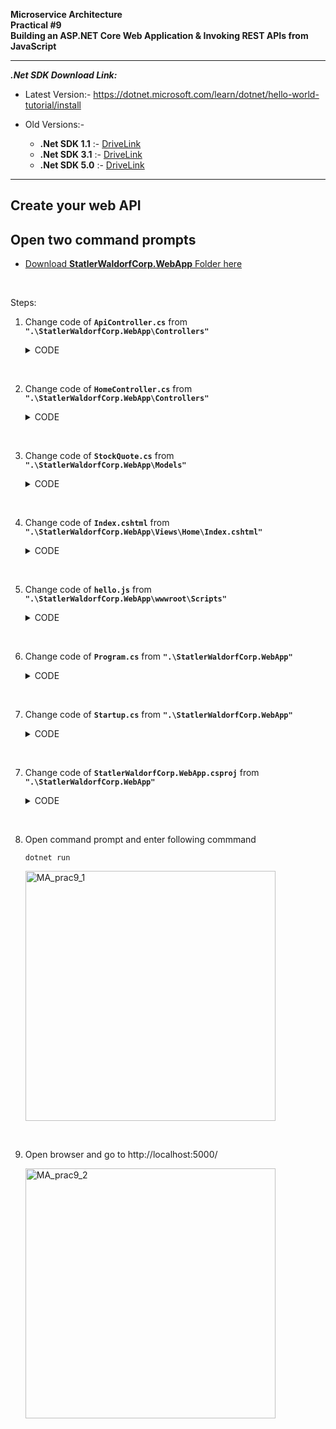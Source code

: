 **Microservice Architecture** <br>
**Practical #9** <br>
**Building an ASP.NET Core Web Application & Invoking REST APIs from JavaScript**

----------------------------
***.Net SDK Download Link:***
<br>

- Latest Version:-
https://dotnet.microsoft.com/learn/dotnet/hello-world-tutorial/install

- Old Versions:-
    - **.Net SDK 1.1** :- [DriveLink](https://vsitedu-my.sharepoint.com/:f:/g/personal/ninad_karlekar_vsit_edu_in/EnUooqMLj91Bke5reTl6ui8BnxsQ4YDBTpifjMJLD_3Pwg?e=xVskIQ)
    - **.Net SDK 3.1** :- [DriveLink](https://vsitedu-my.sharepoint.com/:f:/g/personal/ninad_karlekar_vsit_edu_in/EnUooqMLj91Bke5reTl6ui8BnxsQ4YDBTpifjMJLD_3Pwg?e=xVskIQ)
    - **.Net SDK 5.0** :- [DriveLink](https://vsitedu-my.sharepoint.com/:f:/g/personal/ninad_karlekar_vsit_edu_in/EnUooqMLj91Bke5reTl6ui8BnxsQ4YDBTpifjMJLD_3Pwg?e=xVskIQ)



--------------------
## Create your web API
## Open two command prompts

- [Download **StatlerWaldorfCorp.WebApp** Folder here](https://vsitedu-my.sharepoint.com/:f:/g/personal/ninad_karlekar_vsit_edu_in/EtEZG1Q5vJ1MsGjv4QTBXCIBFlVWNGdr2KdAIjemWOGOlw?e=RfAjFl)

<br>

Steps:

1. Change code of **`ApiController.cs`** from **`".\StatlerWaldorfCorp.WebApp\Controllers"`** 

    <details>
    <summary>CODE</summary>

    ```csharp
    using Microsoft.AspNetCore.Mvc;
    using StatlerWaldorfCorp.WebApp.Models;

    namespace StatlerWaldorfCorp.WebApp.Controllers
    {
        [Route("api/test")]
        public class ApiController : Controller
        {
            [HttpGet]
            public IActionResult GetTest()
            {
                return this.Ok(new StockQuote { Symbol = "API", Price = 9999 });
            }
        }
    }
    ```
    </details>

<br>

2. Change code of **`HomeController.cs`** from **`".\StatlerWaldorfCorp.WebApp\Controllers"`** 

    <details>
    <summary>CODE</summary>

    ```csharp
    using Microsoft.AspNetCore.Mvc;
    using System.Threading.Tasks;
    using StatlerWaldorfCorp.WebApp.Models;

    namespace StatlerWaldorfCorp.WebApp.Controllers
    {
        public class HomeController : Controller
        {
            public IActionResult Index()
            {
                var model = new StockQuote { Symbol = "HLLO", Price = 3200 };

                return View(model);            
            }
        }
    }
    ```
    </details>

<br>

3. Change code of **`StockQuote.cs`** from **`".\StatlerWaldorfCorp.WebApp\Models"`** 

    <details>
    <summary>CODE</summary>

    ```csharp
    namespace StatlerWaldorfCorp.WebApp.Models
    {
        public class StockQuote
        {
            public string Symbol { get; set; }
            public int Price { get; set; }
        }
    }
    ```
    </details>

<br>

4. Change code of **`Index.cshtml`** from **`".\StatlerWaldorfCorp.WebApp\Views\Home\Index.cshtml"`** 

    <details>
    <summary>CODE</summary>

    ```html
    <html>
    <head>
        <title>Hello world</title>
        <script src="https://ajax.googleapis.com/ajax/libs/jquery/1.10.2/jquery.min.js"></script>
        <script src="/Scripts/hello.js"></script>
    </head>
    <body>
        <h1>Hello World</h1>
        <div>
            <h2>Stock Quote</h2>
            <div>
                Symbol: @Model.Symbol<br/>
                Price: $@Model.Price<br/>
            </div>
        </div>
        <br/>
        <div>
            <p class="quote-symbol">The Symbol is </p>
            <p class="quote-price">The price is $</p>
        </div>
    </body>
    </html>
    ```
    </details>

<br>

5. Change code of **`hello.js`** from **`".\StatlerWaldorfCorp.WebApp\wwwroot\Scripts"`** 

    <details>
    <summary>CODE</summary>

    ```javascript
    $(document).ready(function () {
        $.ajax({
            url: "/api/test"
        }).then(function (data) {
            $('.quote-symbol').append(data.symbol);
            $('.quote-price').append(data.price);
        });
    });
    ```
    </details>

<br>

6. Change code of **`Program.cs`** from **`".\StatlerWaldorfCorp.WebApp"`** 

    <details>
    <summary>CODE</summary>

    ```csharp
    using System;
    using Microsoft.AspNetCore.Hosting;
    using Microsoft.AspNetCore.Builder;
    using Microsoft.Extensions.Configuration;
    using System.IO;

    namespace StatlerWaldorfCorp.WebApp
    {
        public class Program
        {
            public static void Main(string[] args)
            {
                var config = new ConfigurationBuilder()
                    .AddCommandLine(args)
                    .Build();

                var host = new WebHostBuilder()
                    .UseContentRoot(Directory.GetCurrentDirectory())
                    .UseKestrel()
                    .UseStartup<Startup>()
                    .UseConfiguration(config)
                    .Build();

                host.Run();
            }
        }
    }
    ```
    </details>

<br>

7. Change code of **`Startup.cs`** from **`".\StatlerWaldorfCorp.WebApp"`** 

    <details>
    <summary>CODE</summary>

    ```csharp
    using Microsoft.AspNetCore.Builder;
    using Microsoft.AspNetCore.Hosting;
    using Microsoft.Extensions.Logging;
    using Microsoft.Extensions.DependencyInjection;
    using Microsoft.Extensions.Configuration;

    namespace StatlerWaldorfCorp.WebApp
    {
        public class Startup
        {
            public Startup(IHostingEnvironment env)
            {
                var builder = new ConfigurationBuilder()
                    .SetBasePath(env.ContentRootPath)
                    .AddEnvironmentVariables();

                Configuration = builder.Build();
            }

            public IConfiguration Configuration { get; set; }

            public void ConfigureServices(IServiceCollection services) {            
                services.AddMvc();
            }

            public void Configure(IApplicationBuilder app, IHostingEnvironment env, ILoggerFactory loggerFactory)
            {     
            loggerFactory.AddConsole();
            loggerFactory.AddDebug();       
            
            app.UseDeveloperExceptionPage();
            app.UseMvc(routes =>
            {
                routes.MapRoute("default",
                    template: "{controller=Home}/{action=Index}/{id?}");
            });
            app.UseStaticFiles();
            }
        }
    }

    ```
    </details>

<br>


7. Change code of **`StatlerWaldorfCorp.WebApp.csproj`** from **`".\StatlerWaldorfCorp.WebApp"`** 

    <details>
    <summary>CODE</summary>

    ```xml
    <Project Sdk="Microsoft.NET.Sdk.Web">

    <PropertyGroup>
        <TargetFramework>netcoreapp1.1</TargetFramework>
    </PropertyGroup>

    <ItemGroup>
        <PackageReference Include="Microsoft.AspNetCore" Version="1.1.1" />
        <PackageReference Include="Microsoft.AspNetCore.Mvc" Version="1.1.2" />
        <PackageReference Include="Microsoft.AspNetCore.StaticFiles" Version="1.1.1" />
        <PackageReference Include="Microsoft.Extensions.Logging.Debug" Version="1.1.1" />
        <PackageReference Include="Microsoft.VisualStudio.Web.BrowserLink" Version="1.1.0" />
        <PackageReference Include="Microsoft.Extensions.Configuration" Version="1.1.1"/>
        <PackageReference Include="Microsoft.Extensions.Options.ConfigurationExtensions" Version="1.1.1"/>
        <PackageReference Include="Microsoft.Extensions.Configuration.Json" Version="1.1.1"/>
        <PackageReference Include="Microsoft.Extensions.Configuration.CommandLine" Version="1.1.1"/>      
    </ItemGroup>

    </Project>
    ```
    </details>

<br>

8. Open command prompt and enter following commmand

    ```console
    dotnet run
    ```

    <img src="https://user-images.githubusercontent.com/88243315/233698981-657b3655-df99-4b72-a930-9dd15115da0c.png" alt="MA_prac9_1" width="400">

<br>

9. Open browser and go to http://localhost:5000/

    <img src="https://user-images.githubusercontent.com/88243315/233698989-914d7d91-37e5-46ed-bf07-8b06c05caa17.png" alt="MA_prac9_2" width="400">